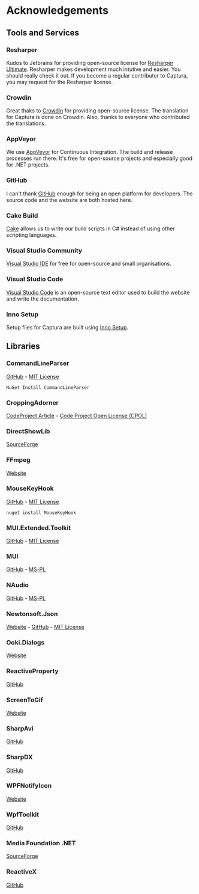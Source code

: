 # Acknowledgements

## Tools and Services

### Resharper
Kudos to Jetbrains for providing open-source license for [Resharper Ultimate](https://www.jetbrains.com/resharper/).
Resharper makes development much intutive and easier. You should really check it out.
If you become a regular contributor to Captura, you may request for the Resharper license.

### Crowdin
Great thaks to [Crowdin](https://crowdin.com/) for providing open-source license.
The translation for Captura is done on Crowdin.
Also, thanks to everyone who contributed the translations.

### AppVeyor
We use [AppVeyor](https://www.appveyor.com/) for Continuous Integration. The build and release processes run there.
It's free for open-source projects and especially good for .NET projects.

### GitHub
I can't thank [GitHub](https://github.com/) enough for being an open platform for developers.
The source code and the website are both hosted here.

### Cake Build
[Cake](https://cakebuild.net/) allows us to write our build scripts in C# instead of using other scripting languages.

### Visual Studio Community
[Visual Studio IDE](https://visualstudio.microsoft.com/) for free for open-source and small organisations.

### Visual Studio Code
[Visual Studio Code](https://code.visualstudio.com) is an open-source text editor used to build the website and write the documentation.

### Inno Setup
Setup files for Captura are built using [Inno Setup](http://www.jrsoftware.org/isinfo.php).

## Libraries

### CommandLineParser
[GitHub](https://github.com/commandlineparser/commandline/) -
[MIT License](https://github.com/commandlineparser/commandline/blob/master/License.md)

```
NuGet Install CommandLineParser
```

### CroppingAdorner
[CodeProject Article](https://www.codeproject.com/Articles/23158/A-Photoshop-like-Cropping-Adorner-for-WPF) -
[Code Project Open License (CPOL)](https://www.codeproject.com/info/cpol10.aspx)

### DirectShowLib
[SourceForge](http://directshownet.sourceforge.net/)

### FFmpeg
[Website](https://ffmpeg.org/)

### MouseKeyHook
[GitHub](https://github.com/gmamaladze/globalmousekeyhook) -
[MIT License](https://github.com/gmamaladze/globalmousekeyhook/blob/vNext/LICENSE.txt)

```
nuget install MouseKeyHook
```

### MUI.Extended.Toolkit
[GitHub](https://github.com/samoatesgames/mui.extended.toolkit) -
[MIT License](https://github.com/samoatesgames/mui.extended.toolkit/blob/master/LICENSE)

### MUI
[GitHub](https://github.com/firstfloorsoftware/mui) -
[MS-PL](https://github.com/firstfloorsoftware/mui/blob/master/LICENSE.md)

### NAudio
[GitHub](https://github.com/naudio/NAudio) -
[MS-PL](https://github.com/naudio/NAudio/blob/master/license.txt)

### Newtonsoft.Json
[Website](https://www.newtonsoft.com/json) -
[GitHub](https://github.com/JamesNK/Newtonsoft.Json) -
[MIT License](https://github.com/JamesNK/Newtonsoft.Json/blob/master/LICENSE.md)

### Ooki.Dialogs
[Website](http://www.ookii.org/software/dialogs/)

### ReactiveProperty
[GitHub](https://github.com/runceel/ReactiveProperty)

### ScreenToGif
[Website](https://www.screentogif.com/)

### SharpAvi
[GitHub](https://github.com/baSSiLL/SharpAvi)

### SharpDX
[GitHub](https://github.com/sharpdx/SharpDX)

### WPFNotifyIcon
[Website](http://www.hardcodet.net/wpf-notifyicon)

### WpfToolkit
[GitHub](https://github.com/xceedsoftware/wpftoolkit)

### Media Foundation .NET
[SourceForge](http://mfnet.sourceforge.net/)

### ReactiveX
[GitHub](https://github.com/dotnet/reactive)